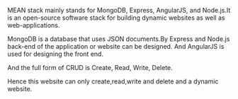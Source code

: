 MEAN stack mainly stands for MongoDB, Express, AngularJS, and Node.js.It is an open-source software stack for building dynamic websites as well as web-applications.

MongoDB is a database that uses JSON documents.By Express and Node.js back-end of the application or website can be designed. And AngularJS is used for designing the front end.

And the full form of CRUD is Create, Read, Write, Delete.

Hence this website can only create,read,write and delete and a dynamic website.
